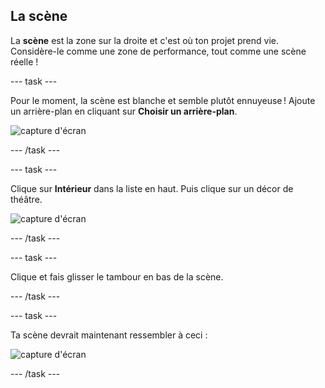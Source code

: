 ## La scène

La **scène** est la zone sur la droite et c'est où ton projet prend vie. Considère-le comme une zone de performance, tout comme une scène réelle !

\--- task \---

Pour le moment, la scène est blanche et semble plutôt ennuyeuse ! Ajoute un arrière-plan en cliquant sur **Choisir un arrière-plan**.

![capture d'écran](images/band-stage-choose.png)

\--- /task \---

\--- task \---

Clique sur **Intérieur** dans la liste en haut. Puis clique sur un décor de théâtre.

![capture d'écran](images/band-backdrop.png)

\--- /task \---

\--- task \---

Clique et fais glisser le tambour en bas de la scène.

\--- /task \---

\--- task \---

Ta scène devrait maintenant ressembler à ceci :

![capture d'écran](images/band-stage.png)

\--- /task \---